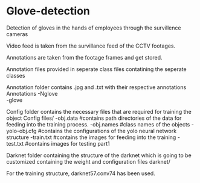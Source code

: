 # Glove-detection
Detection of gloves in the hands of employees through the survillence cameras 

Video feed is taken from the survillance feed of the CCTV footages. 

Annotations are taken from the footage frames and get stored. 

Annotation files provided in seperate class files contatining the seperate classes

Annotation folder contains .jpg and .txt with their respective annotations
Annotations
-Nglove  
-glove

Config folder contains the necessary files that are required for training the object
Config files/
-obj.data #contains path directories of the data for feeding into the training process.
-obj.names #class names of the objects
-yolo-obj.cfg #contains the configurations of the yolo neural network structure
-train.txt #contains the images for feeding into the training
-test.txt #contains images for testing part1

Darknet folder containing the structure of the darknet which is going to be customized containing the weight and configuration files 
darknet/

For the training structure, darknet57.conv74 has been used. 

